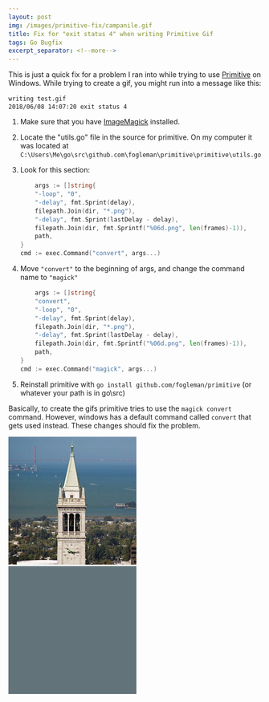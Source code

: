 ```yaml
---
layout: post
img: /images/primitive-fix/campanile.gif
title: Fix for "exit status 4" when writing Primitive Gif
tags: Go Bugfix
excerpt_separator: <!--more-->
---
```


This is just a quick fix for a problem I ran into while trying to use [Primitive](https://github.com/fogleman/primitive)
on Windows. While trying to create a gif, you might run into a message like this:

```shell
writing test.gif
2018/06/08 14:07:20 exit status 4
```

<!--more-->

1. Make sure that you have [ImageMagick]([https://www.imagemagick.org/script/download.php) installed.

2. Locate the "utils.go" file in the source for primitive. On my computer it was located at `C:\Users\Me\go\src\github.com\fogleman\primitive\primitive\utils.go`

3. Look for this section:
	```go
		args := []string{
		"-loop", "0",
		"-delay", fmt.Sprint(delay),
		filepath.Join(dir, "*.png"),
		"-delay", fmt.Sprint(lastDelay - delay),
		filepath.Join(dir, fmt.Sprintf("%06d.png", len(frames)-1)),
		path,
	}
	cmd := exec.Command("convert", args...)
	```
4. Move `"convert"` to the beginning of args, and change the command name to `"magick"`
	```go
		args := []string{
		"convert",
		"-loop", "0",
		"-delay", fmt.Sprint(delay),
		filepath.Join(dir, "*.png"),
		"-delay", fmt.Sprint(lastDelay - delay),
		filepath.Join(dir, fmt.Sprintf("%06d.png", len(frames)-1)),
		path,
	}
	cmd := exec.Command("magick", args...)
	```

5. Reinstall primitive with `go install github.com/fogleman/primitive` (or whatever your path is in go\src\)

Basically, to create the gifs primitive tries to use the `magick convert` command.
However, windows has a default command called `convert` that gets used instead.
These changes should fix the problem.

![](/images/primitive-fix/campanile.jpg)
![](/images/primitive-fix/campanile.gif)